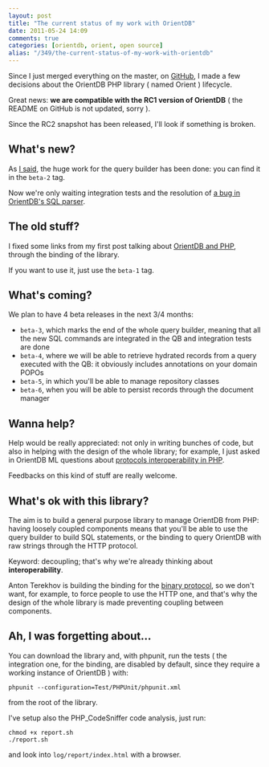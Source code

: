 ```yaml
---
layout: post
title: "The current status of my work with OrientDB"
date: 2011-05-24 14:09
comments: true
categories: [orientdb, orient, open source]
alias: "/349/the-current-status-of-my-work-with-orientdb"
---
```


Since I just merged everything on the master, on [GitHub](https://github.com/odino/Orient), I made a few decisions about the OrientDB PHP library ( named Orient ) lifecycle.
<!-- more -->

Great news: **we are compatible with the RC1 version of OrientDB** ( the README on GitHub is not updated, sorry ).

Since the RC2 snapshot has been released, I'll look if something is broken.

## What's new?

As [I said](http://www.odino.org/348/the-query-builder-for-orientdb), the huge work for the query builder has been done: you can find it in the `beta-2` tag.

Now we're only waiting integration tests and the resolution of [a bug in OrientDB's SQL parser](http://code.google.com/p/orient/issues/detail?id=374&q=quotes).

## The old stuff?

I fixed some links from my first post talking about [OrientDB and PHP](http://www.odino.org/328/graph-in-php-through-orientdb), through the binding of the library.

If you want to use it, just use the `beta-1` tag.

## What's coming?

We plan to have 4 beta releases in the next 3/4 months:

* `beta-3`, which marks the end of the whole query builder, meaning that all the new SQL commands are integrated in the QB and integration tests are done
* `beta-4`, where we will be able to retrieve hydrated records from a query executed with the QB: it obviously includes annotations on your domain POPOs
* `beta-5`, in which you'll be able to manage repository classes
* `beta-6`, when you will be able to persist records through the document manager

## Wanna help?

Help would be really appreciated: not only in writing bunches of code, but also in helping with the design of the whole library; for example, I just asked in OrientDB ML questions about [protocols interoperability in PHP](https://groups.google.com/d/topic/orient-database/0hPWojYPJ9Q/discussion).

Feedbacks on this kind of stuff are really welcome.

## What's ok with this library?

The aim is to build a general purpose library to manage OrientDB from PHP: having loosely coupled components means that you'll be able to use the query builder to build SQL statements, or the binding to query OrientDB with raw strings through the HTTP protocol.

Keyword: decoupling; that's why we're already thinking about **interoperability**.

Anton Terekhov is building the binding for the [binary protocol](https://github.com/AntonTerekhov/OrientDB-PHP), so we don't want, for example, to force people to use the HTTP one, and that's why the design of the whole library is made preventing coupling between components.

## Ah, I was forgetting about...

You can download the library and, with phpunit, run the tests ( the integration one, for the binding, are disabled by default, since they require a working instance of OrientDB ) with:

```
phpunit --configuration=Test/PHPUnit/phpunit.xml
```

from the root of the library.

I've setup also the PHP_CodeSniffer code analysis, just run:

```
chmod +x report.sh
./report.sh 
```

and look into `log/report/index.html` with a browser.